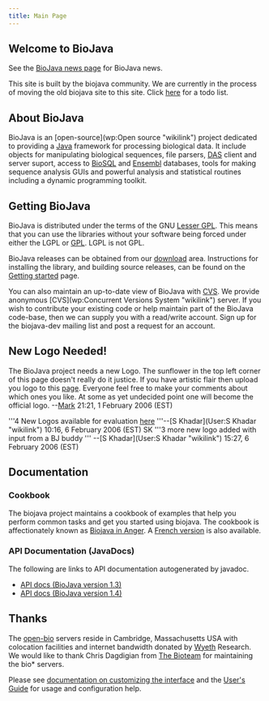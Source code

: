 ```yaml
---
title: Main Page
---
```


Welcome to BioJava
------------------

See the [BioJava news page](http://biojava.open-bio.org/news) for
BioJava news.

This site is built by the biojava community. We are currently in the
process of moving the old biojava site to this site. Click
[here](Project:ToDo "wikilink") for a todo list.

About BioJava
-------------

BioJava is an [open-source](wp:Open source "wikilink") project dedicated
to providing a [Java](http://www.java.sun.com) framework for processing
biological data. It include objects for manipulating biological
sequences, file parsers, [DAS](http://biodas.org/) client and server
suport, access to [BioSQL](http://www.biosql.org/) and
[Ensembl](http://www.ensembl.org) databases, tools for making sequence
analysis GUIs and powerful analysis and statistical routines including a
dynamic programming toolkit.

Getting BioJava
---------------

BioJava is distributed under the terms of the GNU [Lesser
GPL](http://www.gnu.org/licenses/lgpl.html). This means that you can use
the libraries without your software being forced under either the LGPL
or [GPL](http://www.gnu.org/licenses/gpl.html). LGPL is not GPL.

BioJava releases can be obtained from our
[download](Project:download "wikilink") area. Instructions for
installing the library, and building source releases, can be found on
the [Getting started](Project:GetStarted "wikilink") page.

You can also maintain an up-to-date view of BioJava with
[CVS](http://www.cvs.org/). We provide anonymous
[CVS](wp:Concurrent Versions System "wikilink") server. If you wish to
contribute your existing code or help maintain part of the BioJava
code-base, then we can supply you with a read/write account. Sign up for
the biojava-dev mailing list and post a request for an account.

New Logo Needed!
----------------

The BioJava project needs a new Logo. The sunflower in the top left
corner of this page doesn't really do it justice. If you have artistic
flair then upload you logo to this [page](Project:logo "wikilink").
Everyone feel free to make your comments about which ones you like. At
some as yet undecided point one will become the official
logo. --[Mark](User:Mark "wikilink") 21:21, 1 February 2006 (EST)

'''4 New Logos available for evaluation [here](Project:logo "wikilink")
'''--[S Khadar](User:S Khadar "wikilink") 10:16, 6 February 2006 (EST)
SK '''3 more new logo added with input from a BJ buddy ''' --[S
Khadar](User:S Khadar "wikilink") 15:27, 6 February 2006 (EST)

Documentation
-------------

### Cookbook

The biojava project maintains a cookbook of examples that help you
perform common tasks and get you started using biojava. The cookbook is
affectionately known as [Biojava in Anger](BioJava:Cookbook "wikilink").
A [French version](BioJava:CookbookFrench "wikilink") is also available.

### API Documentation (JavaDocs)

The following are links to API documentation autogenerated by javadoc.

-   [API docs (BioJava version
    1.3)](http://www.biojava.org/docs/api/index.html)
-   [API docs (BioJava version
    1.4)](http://www.biojava.org/docs/api14/index.html)

Thanks
------

The [open-bio](http://www.open-bio.org/) servers reside in Cambridge,
Massachusetts USA with colocation facilities and internet bandwidth
donated by [Wyeth](http://www.wyeth.com/) Research. We would like to
thank Chris Dagdigian from [The Bioteam](http://www.bioteam.net/) for
maintaining the bio\* servers.

Please see [documentation on customizing the
interface](http://meta.wikipedia.org/wiki/MediaWiki_i18n) and the
[User's Guide](http://meta.wikipedia.org/wiki/MediaWiki_User%27s_Guide)
for usage and configuration help.
